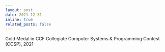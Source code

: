 ```yaml
---
layout: post
date: 2021-12-31
inline: true
related_posts: false
---
```


Gold Medal in CCF Collegiate Computer Systems & Programming Contest (CCSP), 2021
